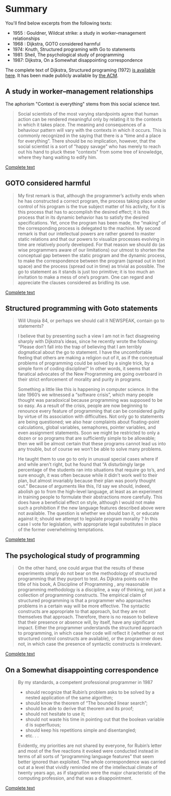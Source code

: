 # Summary

You'll find below excerpts from the following texts:

* 1955 : Gouldner, Wildcat strike: a study in worker–management relationships
* 1968 : Dijkstra, GOTO considered harmful
* 1974:  Knuth, Structured programing with Go to statements
* 1981:  Sheil, The psychological study of programming
* 1987:  Dijkstra, On a Somewhat disappointing correspondence

The complete text of Dijkstra, Structured programing (1972) [is available here](./assets/StructuredProgramming.pdf).
It has been made publicly available by [the ACM](https://dl.acm.org/doi/10.5555/1243380).

## A study in worker–management relationships

The aphorism "Context is everything" stems from this social science text.

> Social scientists of the most varying standpoints agree that human action can be rendered meaningful only by relating it to the contexts in which it takes place. The meaning and consequences of a behaviour pattern will vary with the contexts in which it occurs. This is commonly recognized in the saying that there is a “time and a place for everything”. There should be no implication, however, that the social scientist is a sort of "happy savage" who has merely to reach out his hand to pluck these "contexts" from some tree of knowledge, where they hang waiting to edify him.

[Complete text](https://www.health.org.uk/sites/default/files/PerspectivesOnContextBateContextIsEverything.pdf)

## GOTO considered harmful

> My first remark is that, although the programmer’s activity ends when he has constructed a correct program, the process taking place under control of his program is the true subject matter of his activity, for it is this process that has to accomplish the desired effect; it is this process that in its dynamic behavior has to satisfy the desired specifications. Yet, once the program has been made, the “making” of the corresponding process is delegated to the machine.
My second remark is that our intellectual powers are rather geared to master static relations and that our powers to visualize processes evolving in time are relatively poorly developed. For that reason we should do (as wise programmers aware of our limitations) our utmost to shorten the conceptual gap between the static program and the dynamic process, to make the correspondence between the program (spread out in text space) and the process (spread out in time) as trivial as possible.
The go to statement as it stands is just too primitive; it is too much an invitation to make a mess of one’s program. One can regard and appreciate the clauses considered as bridling its use.

[Complete text](./assets/GotoStatementConsideredHarmful-1.pdf)

## Structured programming with Goto statements

> Will Utopia 84, or perhaps we should call it NEWSPEAK, contain go to statements?
>
> I believe that by presenting such a view I am not in fact disagreeing sharply with Dijkstra’s ideas, since he recently wrote the following: "Please don’t fall into the trap of believing that I am terribly dogmatical about the go to statement. I have the uncomfortable feeling that others are making a religion out of it, as if the conceptual problems of programming could be solved by a single trick, by a simple form of coding discipline!"
> In other words, it seems that fanatical advocates of the New Programming are going overboard in their strict enforcement of morality and purity in programs.
>
> Something a little like this is happening in computer science. In the late 1960’s we witnessed a “software crisis”, which many people thought was paradoxical because programming was supposed to be so easy. As a result of the crisis, people are now beginning to renounce every feature of programming that can be considered guilty by virtue of its association with difficulties. Not only go to statements are being questioned; we also hear complaints about floating-point calculations, global variables, semaphores, pointer variables, and even assignment statements. Soon we might be restricted to only a dozen or so programs that are sufficiently simple to be allowable; then we will be almost certain that these programs cannot lead us into any trouble, but of course we won’t be able to solve many problems.
>
> He taught them to use go to only in unusual special cases where if and while aren’t right, but he found that “A disturbingly large percentage of the students ran into situations that require go to’s, and sure enough, it was often because while it didn't work well to their plan, but almost invariably because their plan was poorly thought out.” Because of arguments like this, I’d say we should, indeed, abolish go to from the high-level language, at least as an experiment in training people to formulate their abstractions more carefully. This does have a beneficial effect on style, although I would not make such a prohibition if the new language features described above were not available. The question is whether we should ban it, or educate against it; should we attempt to legislate program morality ? In this case I vote for legislation, with appropriate legal substitutes in place of the former overwhelming temptations.

[Complete text](./assets/StructuredProgrammingWithGotoStatements.pdf)

## The psychological study of programming

> On the other hand, one could argue that the results of these experiments simply do not bear on the methodology of structured programming that they purport to test. As Dijkstra points out in the title of his book, A Discipline of Programming , any reasonable programming methodology is a discipline, a way of thinking, not just a collection of programming constructs. The empirical claim of structured programming is that a programmer who approaches problems in a certain way will be more effective. The syntactic constructs are appropriate to that approach, but they are not themselves that approach. Therefore, there is no reason to believe that their presence or absence will, by itself, have any significant impact. Either the programmer understands the structured approach to programming, in which case her code will reflect it {whether or not structured control constructs are available), or the programmer does not, in which case the presence of syntactic constructs is irrelevant.

[Complete text](assets/PsychologicalStudyProgramming.pdf)

## On a Somewhat disappointing correspondence

> By my standards, a competent professional programmer in 1987
>
> * should recognize that Rubin’s problem asks to be solved by a nested application of the same algorithm;
> * should know the theorem of “The bounded linear search”;
> * should be able to derive that theorem and its proof;
> * should not hesitate to use it;
> * should not waste his time in pointing out that the boolean variable d is superfluous;
> * should keep his repetitions simple and disentangled;
> * etc. . .
>
> Evidently, my priorities are not shared by everyone, for Rubin’s letter and most of the five reactions it evoked were conducted instead in terms of all sorts of “programming language features” that seem better ignored than exploited. The whole correspondence was carried out at a level that vividly reminded me of the intellectual climate of twenty years ago, as if stagnation were the major characteristic of the computing profession, and that was a disappointment.

[Complete text](assets/OnASomewhatDisapointingCorrespondence.pdf)
